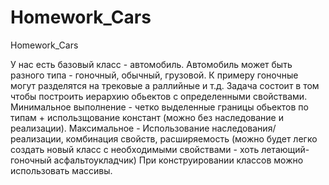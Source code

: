 # Homework_Cars
Homework_Cars

У нас есть базовый класс - автомобиль. Автомобиль может быть разного типа - гоночный, обычный, грузовой. К примеру гоночные могут разделятся на трековые а раллийные и т.д. 
Задача состоит в том чтобы построить иерархию обьектов с определенными свойствами.
Минимальное выполнение - четко выделенные границы обьектов по типам + использщование констант (можно без наследование и реализации).
Максимальное - Использование наследования/реализации, комбинация свойств, расширяемость (можно будет легко создать новый класс с необходимыми свойствами - хоть летающий-гоночный асфальтоукладчик)
При конструировании классов можно использовать массивы.
